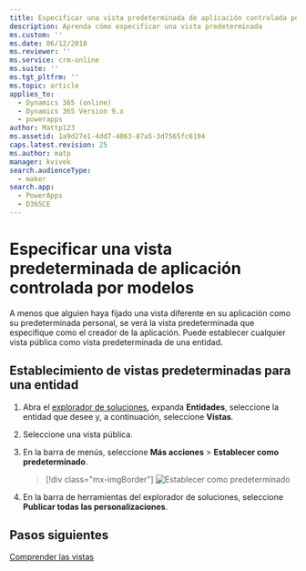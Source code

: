 ```yaml
---
title: Especificar una vista predeterminada de aplicación controlada por modelos en PowerApps | MicrosoftDocs
description: Aprenda cómo especificar una vista predeterminada
ms.custom: ''
ms.date: 06/12/2018
ms.reviewer: ''
ms.service: crm-online
ms.suite: ''
ms.tgt_pltfrm: ''
ms.topic: article
applies_to:
  - Dynamics 365 (online)
  - Dynamics 365 Version 9.x
  - powerapps
author: Mattp123
ms.assetid: 1a9d27e1-4dd7-4063-87a5-3d7565fc6194
caps.latest.revision: 25
ms.author: matp
manager: kvivek
search.audienceType:
  - maker
search.app:
  - PowerApps
  - D365CE
---
```

# <a name="specify-a-model-driven-app-default-view"></a>Especificar una vista predeterminada de aplicación controlada por modelos

<a name="BKMK_SetDefaultView"></a>   

A menos que alguien haya fijado una vista diferente en su aplicación como su predeterminada personal, se verá la vista predeterminada que especifique como el creador de la aplicación. Puede establecer cualquier vista pública como vista predeterminada de una entidad.  
  
## <a name="set-the-default-view-for-an-entity"></a>Establecimiento de vistas predeterminadas para una entidad  
  
1.  Abra el [explorador de soluciones](advanced-navigation.md#solution-explorer), expanda **Entidades**, seleccione la entidad que desee y, a continuación, seleccione **Vistas**.    
  
2.  Seleccione una vista pública.  
  
3.  En la barra de menús, seleccione **Más acciones** > **Establecer como predeterminado**.  

    > [!div class="mx-imgBorder"] 
    > ![Establecer como predeterminado](media/set-as-default-menu.png)
  
4.  En la barra de herramientas del explorador de soluciones, seleccione **Publicar todas las personalizaciones**.  

## <a name="next-steps"></a>Pasos siguientes
[Comprender las vistas](create-edit-views.md)

